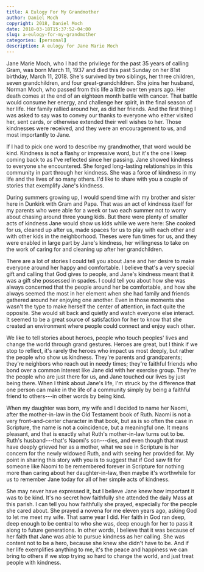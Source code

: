 ```yaml
---
title: A Eulogy For My Grandmother
author: Daniel Moch
copyright: 2018, Daniel Moch
date: 2018-03-18T15:37:52-04:00
slug: a-eulogy-for-my-grandmother
categories: [personal]
description: A eulogy for Jane Marie Moch
---
```

Jane Marie Moch, who I had the privilege for the past 35 years of
calling Gram, was born March 11, 1937 and died this past Sunday on her
81st birthday, March 11, 2018. She's survived by two siblings, her three
children, seven grandchildren, and four great-grandchildren. She joins
her husband, Norman Moch, who passed from this life a little over ten
years ago. Her death comes at the end of an eighteen month battle with
cancer. That battle would consume her energy, and challenge her spirit,
in the final season of her life. Her family rallied around her, as did
her friends. And the first thing I was asked to say was to convey our
thanks to everyone who either visited her, sent cards, or otherwise
extended their well wishes to her. Those kindnesses were received, and
they were an encouragement to us, and most importantly to Jane.

If I had to pick one word to describe my grandmother, that word would be
kind. Kindness is not a flashy or impressive word, but it's the one I
keep coming back to as I've reflected since her passing. Jane showed
kindness to everyone she encountered. She forged long-lasting
relationships in this community in part through her kindness. She was a
force of kindness in my life and the lives of so many others. I'd like
to share with you a couple of stories that exemplify Jane's kindness.

During summers growing up, I would spend time with my brother and sister
here in Dunkirk with Gram and Papa. That was an act of kindness itself
for my parents who were able for a week or two each summer not to worry
about chasing around three young kids. But there were plenty of smaller
acts of kindness Jane would show us kids while we were here: She cooked
for us, cleaned up after us, made spaces for us to play with each other
and with other kids in the neighborhood. Theses were fun times for us,
and they were enabled in large part by Jane's kindness, her willingness
to take on the work of caring for and cleaning up after her
grandchildren.

There are a lot of stories I could tell you about Jane and her desire to
make everyone around her happy and comfortable. I believe that's a very
special gift and calling that God gives to people, and Jane's kindness
meant that it was a gift she possessed in spades. I could tell you about
how she was always concerned that the people around her be comfortable,
and how she always seemed the most in her element when she had family
and friends gathered around her enjoying one another. Even in those
moments she wasn't the type to make herself the center of attention, in
fact quite the opposite. She would sit back and quietly and watch
everyone else interact. It seemed to be a great source of satisfaction
for her to know that she created an environment where people could
connect and enjoy each other.

We like to tell stories about heroes, people who touch peoples' lives
and change the world through grand gestures. Heroes are great, but I
think if we stop to reflect, it's rarely the heroes who impact us most
deeply, but rather the people who show us kindness. They're parents and
grandparents; they're neighbors who reach out in needy times; they're
faithful friends who bond over a common interest like Jane did with her
exercise group. They're the people who are just there for us, and Jane
touched our lives by just being there. When I think about Jane's life,
I'm struck by the difference that one person can make in the life of a
community simply by being a faithful friend to others---in other words
by being kind.

When my daughter was born, my wife and I decided to name her Naomi,
after the mother-in-law in the Old Testament book of Ruth. Naomi is
not a very front-and-center character in that book, but as is so often
the case in Scripture, the name is not a coincidence, but a meaningful
one. It means pleasant, and that is exactly what Ruth's mother-in-law
turns out to be. Ruth's husband---that's Naomi's son---dies, and even
though that must have deeply grieved her as a mother, what we see in
Scripture is her concern for the newly widowed Ruth, and with seeing
her provided for. My point in sharing this story with you is to
suggest that if God saw fit for someone like Naomi to be remembered
forever in Scripture for nothing more than caring about her
daughter-in-law, then maybe it's worthwhile for us to remember Jane
today for all of her simple acts of kindness.

She may never have expressed it, but I believe Jane knew how important
it was to be kind. It's no secret how faithfully she attended the daily
Mass at this parish. I can tell you how faithfully she prayed,
especially for the people she cared about. She prayed a novena for me
eleven years ago, asking God to let me meet my wife. That same year I
did. Her faith in God ran deep, deep enough to be central to who she
was, deep enough for her to pass it along to future generations. In
other words, I believe that it was because of her faith that Jane was
able to pursue kindness as her calling. She was content not to be a
hero, because she knew she didn't have to be. And if her life
exemplifies anything to me, it's the peace and happiness we can bring to
others if we stop trying so hard to change the world, and just treat
people with kindness.
